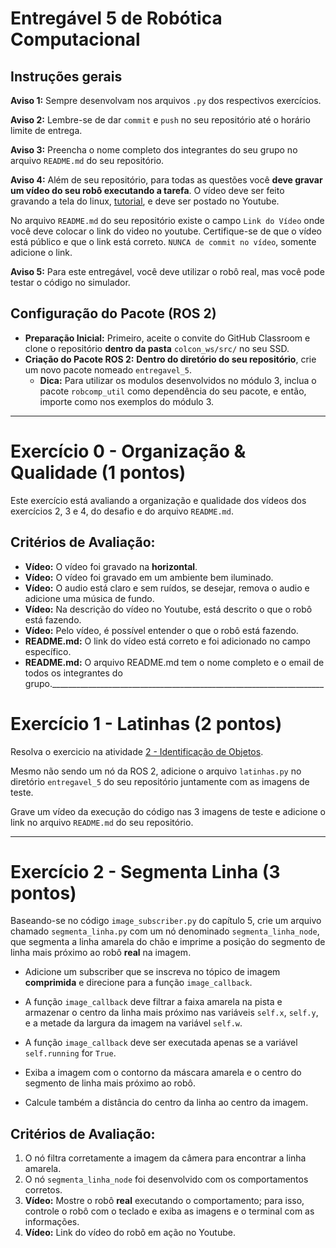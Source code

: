 # Entregável 5 de Robótica Computacional

## Instruções gerais

**Aviso 1:** Sempre desenvolvam nos arquivos `.py` dos respectivos exercícios.

**Aviso 2:** Lembre-se de dar `commit` e `push` no seu repositório até o horário limite de entrega.

**Aviso 3:** Preencha o nome completo dos integrantes do seu grupo no arquivo `README.md` do seu repositório.

**Aviso 4:** Além de seu repositório, para todas as questões você **deve gravar um vídeo do seu robô executando a tarefa**. O vídeo deve ser feito gravando a tela do linux, [tutorial](https://insper.github.io/robotica-computacional/screen_record/), e deve ser postado no Youtube. 

No arquivo `README.md` do seu repositório existe o campo `Link do Vídeo` onde você deve colocar o link do video no youtube. Certifique-se de que o vídeo está público e que o link está correto. `NUNCA de commit no vídeo`, somente adicione o link.

**Aviso 5:** Para este entregável, você deve utilizar o robô real, mas você pode testar o código no simulador.

## Configuração do Pacote (ROS 2)

- **Preparação Inicial:** Primeiro, aceite o convite do GitHub Classroom e clone o repositório **dentro da pasta** `colcon_ws/src/` no seu SSD.
- **Criação do Pacote ROS 2:** **Dentro do diretório do seu repositório**, crie um novo pacote nomeado `entregavel_5`.
    - **Dica:** Para utilizar os modulos desenvolvidos no módulo 3, inclua o pacote `robcomp_util` como dependência do seu pacote, e então, importe como nos exemplos do módulo 3.

____________________________________________________________________

# Exercício 0 - Organização & Qualidade (1 pontos)
Este exercício está avaliando a organização e qualidade dos vídeos dos exercícios 2, 3 e 4, do desafio e do arquivo `README.md`.

## Critérios de Avaliação:
* **Vídeo:** O vídeo foi gravado na **horizontal**.
* **Vídeo:** O vídeo foi gravado em um ambiente bem iluminado.
* **Vídeo:** O audio está claro e sem ruídos, se desejar, remova o audio e adicione uma música de fundo.
* **Vídeo:** Na descrição do vídeo no Youtube, está descrito o que o robô está fazendo.
* **Vídeo:** Pelo vídeo, é possível entender o que o robô está fazendo.
* **README.md:** O link do vídeo está correto e foi adicionado no campo específico.
* **README.md:** O arquivo README.md tem o nome completo e o email de todos os integrantes do grupo.____________________________________________________________________

# Exercício 1 - Latinhas (2 pontos)
Resolva o exercicio na atividade [2 - Identificação de Objetos](https://insper.github.io/robotica-computacional/modulos/05-visao-p2/atividades/2-identificacao/).

Mesmo não sendo um nó da ROS 2, adicione o arquivo `latinhas.py` no diretório `entregavel_5` do seu repositório juntamente com as imagens de teste.

Grave um vídeo da execução do código nas 3 imagens de teste e adicione o link no arquivo `README.md` do seu repositório.

____________________________________________________________________

# Exercício 2 - Segmenta Linha (3 pontos)
Baseando-se no código `image_subscriber.py` do capítulo 5, crie um arquivo chamado `segmenta_linha.py` com um nó denominado `segmenta_linha_node`, que segmenta a linha amarela do chão e imprime a posição do segmento de linha mais próximo ao robô **real** na imagem.

* Adicione um subscriber que se inscreva no tópico de imagem **comprimida** e direcione para a função `image_callback`.

* A função `image_callback` deve filtrar a faixa amarela na pista e armazenar o centro da linha mais próximo nas variáveis `self.x`, `self.y`, e a metade da largura da imagem na variável `self.w`.

* A função `image_callback` deve ser executada apenas se a variável `self.running` for `True`.

* Exiba a imagem com o contorno da máscara amarela e o centro do segmento de linha mais próximo ao robô.

* Calcule também a distância do centro da linha ao centro da imagem.

## Critérios de Avaliação:

1. O nó filtra corretamente a imagem da câmera para encontrar a linha amarela.
2. O nó `segmenta_linha_node` foi desenvolvido com os comportamentos corretos.
3. **Vídeo:** Mostre o robô **real** executando o comportamento; para isso, controle o robô com o teclado e exiba as imagens e o terminal com as informações.
4. **Vídeo:** Link do vídeo do robô em ação no Youtube.

